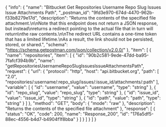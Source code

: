 {
  "info": {
    "name": "Bitbucket Get Repositories Username Repo Slug Issues Issue  Attachments Path",
    "_postman_id": "9fd3e970-674d-4470-962b-f33b8279e17d",
    "description": "Returns the contents of the specified file attachment.\n\nNote that this endpoint does not return a JSON response, but instead\nreturns a redirect pointing to the actual file that in turn will return\nthe raw contents.\n\nThe redirect URL contains a one-time token that has a limited lifetime.\nAs a result, the link should not be persisted, stored, or shared.",
    "schema": "https://schema.getpostman.com/json/collection/v2.0.0/"
  },
  "item": [
    {
      "name": "repositories",
      "item": [
        {
          "id": "90b2c581-9ede-47dd-ba95-7fafcf394b9b",
          "name": "getRepositoriesUsernameRepoSlugIssuesIssueAttachmentsPath",
          "request": {
            "url": {
              "protocol": "http",
              "host": "api.bitbucket.org",
              "path": [
                "2.0",
                "repositories/:username/:repo_slug/issues/:issue_id/attachments/:path"
              ],
              "variable": [
                {
                  "id": "username",
                  "value": "username",
                  "type": "string"
                },
                {
                  "id": "repo_slug",
                  "value": "repo_slug",
                  "type": "string"
                },
                {
                  "id": "issue_id",
                  "value": "issue_id",
                  "type": "string"
                },
                {
                  "id": "path",
                  "value": "path",
                  "type": "string"
                }
              ]
            },
            "method": "GET",
            "body": {
              "mode": "raw"
            },
            "description": "Returns the contents of the specified file attachment"
          },
          "response": [
            {
              "status": "OK",
              "code": 200,
              "name": "Response_200",
              "id": "176a5df5-88ec-4556-b4d7-b4904f1f8bba"
            }
          ]
        }
      ]
    }
  ]
}